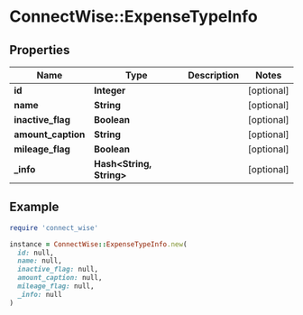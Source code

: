 # ConnectWise::ExpenseTypeInfo

## Properties

| Name | Type | Description | Notes |
| ---- | ---- | ----------- | ----- |
| **id** | **Integer** |  | [optional] |
| **name** | **String** |  | [optional] |
| **inactive_flag** | **Boolean** |  | [optional] |
| **amount_caption** | **String** |  | [optional] |
| **mileage_flag** | **Boolean** |  | [optional] |
| **_info** | **Hash&lt;String, String&gt;** |  | [optional] |

## Example

```ruby
require 'connect_wise'

instance = ConnectWise::ExpenseTypeInfo.new(
  id: null,
  name: null,
  inactive_flag: null,
  amount_caption: null,
  mileage_flag: null,
  _info: null
)
```

